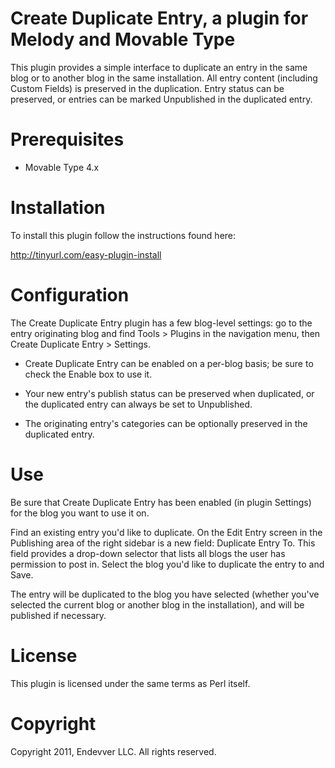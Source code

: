 # Create Duplicate Entry, a plugin for Melody and Movable Type

This plugin provides a simple interface to duplicate an entry in the same blog
or to another blog in the same installation. All entry content (including
Custom Fields) is preserved in the duplication. Entry status can be preserved,
or entries can be marked Unpublished in the duplicated entry.


# Prerequisites

* Movable Type 4.x


# Installation

To install this plugin follow the instructions found here:

http://tinyurl.com/easy-plugin-install


# Configuration

The Create Duplicate Entry plugin has a few blog-level settings: go to the
entry originating blog and find Tools > Plugins in the navigation menu, then
Create Duplicate Entry > Settings.

* Create Duplicate Entry can be enabled on a per-blog basis; be sure to check
the Enable box to use it.

* Your new entry's publish status can be preserved when duplicated, or the
duplicated entry can always be set to Unpublished.

* The originating entry's categories can be optionally preserved in the
duplicated entry.


# Use

Be sure that Create Duplicate Entry has been enabled (in plugin Settings) for the blog you want to use it on.

Find an existing entry you'd like to duplicate. On the Edit Entry screen in the Publishing area of the right sidebar is a new field: Duplicate Entry To. This field provides a drop-down selector that lists all blogs the user has permission to post in. Select the blog you'd like to duplicate the entry to and Save.

The entry will be duplicated to the blog you have selected (whether you've selected the current blog or another blog in the installation), and will be published if necessary.


# License

This plugin is licensed under the same terms as Perl itself.

# Copyright

Copyright 2011, Endevver LLC. All rights reserved.
